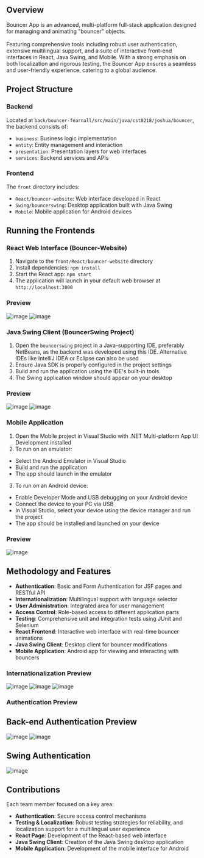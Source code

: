 ## Overview
Bouncer App is an advanced, multi-platform full-stack application designed for managing and animating "bouncer" objects. 
<br><br>Featuring comprehensive tools including robust user authentication, extensive multilingual support, and a suite of interactive front-end interfaces in React, Java Swing, and Mobile. With a strong emphasis on both localization and rigorous testing, the Bouncer App ensures a seamless and user-friendly experience, catering to a global audience.

## Project Structure

### Backend
Located at `back/bouncer-fearnall/src/main/java/cst8218/joshua/bouncer`, the backend consists of:
- `business`: Business logic implementation
- `entity`: Entity management and interaction
- `presentation`: Presentation layers for web interfaces
- `services`: Backend services and APIs

### Frontend
The `front` directory includes:
- `React/bouncer-website`: Web interface developed in React
- `Swing/bouncerswing`: Desktop application built with Java Swing
- `Mobile`: Mobile application for Android devices

## Running the Frontends

### React Web Interface (Bouncer-Website)
1. Navigate to the `front/React/bouncer-website` directory
2. Install dependencies: `npm install`
3. Start the React app: `npm start`
4. The application will launch in your default web browser at `http://localhost:3000`

### Preview
![image](https://github.com/jyronbones/Bouncer_App/assets/80455013/2da746d8-2fd3-4560-9098-105a5a52c61b)
![image](https://github.com/jyronbones/Bouncer_App/assets/80455013/4cb19370-a60e-4930-b4af-8e3f46fafddb)



### Java Swing Client (BouncerSwing Project)
1. Open the `bouncerswing` project in a Java-supporting IDE, preferably NetBeans, as the backend was developed using this IDE. Alternative IDEs like IntelliJ IDEA or Eclipse can also be used
2. Ensure Java SDK is properly configured in the project settings
3. Build and run the application using the IDE's built-in tools
4. The Swing application window should appear on your desktop

### Preview
![image](https://github.com/jyronbones/Bouncer_App/assets/80455013/40e843ee-4e1e-4d75-b1ac-e0d26f7be3a1)
![image](https://github.com/jyronbones/Bouncer_App/assets/80455013/bc7bc0ba-3b90-4c87-9db4-cce520cb62ce)



### Mobile Application
1. Open the Mobile project in Visual Studio with .NET Multi-platform App UI Development installed
2. To run on an emulator:
- Select the Android Emulator in Visual Studio
- Build and run the application
- The app should launch in the emulator
3. To run on an Android device:
- Enable Developer Mode and USB debugging on your Android device
- Connect the device to your PC via USB
- In Visual Studio, select your device using the device manager and run the project
- The app should be installed and launched on your device

### Preview
![image](https://github.com/jyronbones/Bouncer_App/assets/80455013/9a4106b5-49b7-4db9-91c3-8c6eb5b0632e)



## Methodology and Features
- **Authentication**: Basic and Form Authentication for JSF pages and RESTful API
- **Internationalization**: Multilingual support with language selector
- **User Administration**: Integrated area for user management
- **Access Control**: Role-based access to different application parts
- **Testing**: Comprehensive unit and integration tests using JUnit and Selenium
- **React Frontend**: Interactive web interface with real-time bouncer animations
- **Java Swing Client**: Desktop client for bouncer modifications
- **Mobile Application**: Android app for viewing and interacting with bouncers

### Internationalization Preview
![image](https://github.com/jyronbones/Bouncer_App/assets/80455013/4443c982-bad1-45f6-8ac2-ac92f8a604e5)
![image](https://github.com/jyronbones/Bouncer_App/assets/80455013/4e4467ae-1186-4571-8045-d50e1917224e)
![image](https://github.com/jyronbones/Bouncer_App/assets/80455013/ef289a1a-7451-43f0-8630-e1b1ac6872ae)




### Authentication Preview

## Back-end Authentication Preview
![image](https://github.com/jyronbones/Bouncer_App/assets/80455013/81130f30-62d0-49e9-95d6-b788e3bb1b9d)
![image](https://github.com/jyronbones/Bouncer_App/assets/80455013/176da417-7059-498b-83ff-63680988a92a)



## Swing Authentication
![image](https://github.com/jyronbones/Bouncer_App/assets/80455013/2420cdf9-43b0-4871-8105-08267e24e3eb)


## Contributions
Each team member focused on a key area:
- **Authentication**: Secure access control mechanisms
- **Testing & Localization**: Robust testing strategies for reliability, and localization support for a multilingual user experience
- **React Page**: Development of the React-based web interface
- **Java Swing Client**: Creation of the Java Swing desktop application
- **Mobile Application**: Development of the mobile interface for Android

